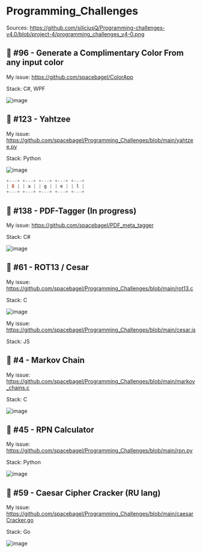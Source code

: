 #  Programming_Challenges
Sources: https://github.com/siliciusQ/Programming-challenges-v4.0/blob/project-4/programming_challenges_v4-0.png

## 🎨 #96 - Generate a Complimentary Color From any input color
My issue: https://github.com/spacebagel/ColorApp

Stack: C#, WPF

![image](https://github.com/spacebagel/ColorApp/assets/165411846/4c313e97-65e3-4cd1-b2bf-b76efa8c8a93)
## 🎲 #123 - Yahtzee
My issue: https://github.com/spacebagel/Programming_Challenges/blob/main/yahtzee.py

Stack: Python

![image](https://github.com/user-attachments/assets/12034ab9-c520-4d60-b7fc-aafdc98b259a)

```haskell
+---+ +---+ +---+ +---+ +---+
| B | | a | | g | | e | | l |
+---+ +---+ +---+ +---+ +---+
```
## 📃 #138 - PDF-Tagger (In progress)
My issue: https://github.com/spacebagel/PDF_meta_tagger

Stack: C#

![image](https://github.com/user-attachments/assets/be0312f0-88c4-489d-87c0-983a1b6fe5f0)

## 🤡️ #61 - ROT13 / Cesar
My issue: https://github.com/spacebagel/Programming_Challenges/blob/main/rot13.c

Stack: C

![image](https://github.com/user-attachments/assets/b711c624-cb48-46dd-b41e-8459b8fbd600)

My issue: https://github.com/spacebagel/Programming_Challenges/blob/main/cesar.js

Stack: JS

## 🤡️ #4 - Markov Chain
My issue: https://github.com/spacebagel/Programming_Challenges/blob/main/markov_chains.c

Stack: C

![image](https://github.com/user-attachments/assets/a5b315b7-33a1-4c32-8490-870aac63ac05)

## 🤡 #45 - RPN Calculator
My issue: https://github.com/spacebagel/Programming_Challenges/blob/main/rpn.py

Stack: Python

![image](https://github.com/user-attachments/assets/e8be5923-1cc1-477c-90b7-dfb5a4777d88)

## 🤡️ #59 - Caesar Cipher Cracker (RU lang)
My issue: https://github.com/spacebagel/Programming_Challenges/blob/main/caesarCracker.go

Stack: Go

![image](https://github.com/user-attachments/assets/2981db10-ccc8-40a6-97b8-628f2fd3af5d)

